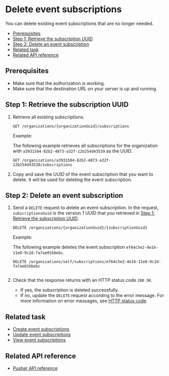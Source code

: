 Delete event subscriptions
=====================
You can delete existing event subscriptions that are no longer needed.

* [Prerequisites](#prerequisites)
* [Step 1: Retrieve the subscription UUID](#step-1-retrieve-the-subscription-uuid)
* [Step 2: Delete an event subscription](#step-2-delete-an-event-subscription)
* [Related task](#related-task)
* [Related API reference](#related-api-reference)

## Prerequisites
* Make sure that the authorization is working.
* Make sure that the destination URL on your server is up and running.

## Step 1: Retrieve the subscription UUID

1. Retrieve all existing subscriptions.
   ```
   GET /organizations/{organizationUuid}/subscriptions
   ```
   
   Example:
   
   The following example retrieves all subscriptions for the organization with `a3931584-82b2-4873-a32f-12b254d43539` as the UUID.
   
   ```
   GET /organizations/a3931584-82b2-4873-a32f-12b254d43539/subscriptions
   ```
2. Copy and save the UUID of the event subscription that you want to delete. It will be used for deleting the event subscription.

## Step 2: Delete an event subscription

1. Send a `DELETE` request to delete an event subscription. In the request, `subscriptionsUuid` is the version 1 UUID that you retrieved in [Step 1: Retrieve the subscription UUID](#step-1-retrieve-the-subscription-uuid).
    ```
    DELETE /organizations/{organizationUuid}/{subscriptionUuid}
    ```
       
    Example:
    
    The following example deletes the event subscription `ef64c5e2-4e16-11e8-9c2d-fa7ae01bbebc`.
    ```
    DELETE /organizations/self/subscriptions/ef64c5e2-4e16-11e8-9c2d-fa7ae01bbebc
       
    ```
2. Check that the response returns with an HTTP status code `200 OK`.
    * If yes, the subscription is deleted successfully.
    * If no, update the `DELETE` request according to the error message. For more information on error messages, see [HTTP status code](../api-reference.md#deleteHttpStatusCode).
 
## Related task
* [Create event subscriptions](create-event-subscriptions.md)
* [Update event subscriptions](update-event-subscriptions.md)
* [View event subscriptions](view-event-subscriptions.md)

## Related API reference
* [Pusher API reference](../api-reference.md)
<!-- Add more references if needed. -->
